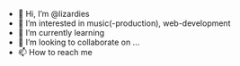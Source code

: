 - 👋 Hi, I’m @lizardies
- 👀 I’m interested in music(-production), web-development
- 🌱 I’m currently learning 
- 💞️ I’m looking to collaborate on ...
- 📫 How to reach me 

<!---
lizardies/lizardies is a ✨ special ✨ repository because its `README.md` (this file) appears on your GitHub profile.
You can click the Preview link to take a look at your changes.
--->
